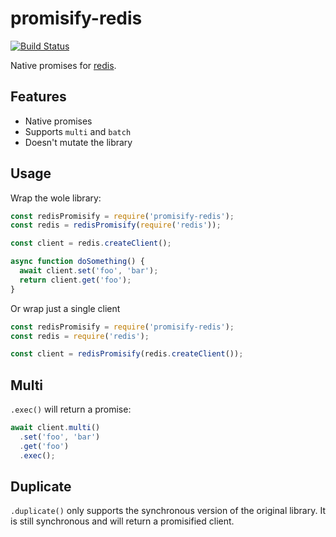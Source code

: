 # promisify-redis

[![Build Status](https://travis-ci.org/Janpot/promisify-redis.svg?branch=master)](https://travis-ci.org/Janpot/promisify-redis)

Native promises for [redis](https://www.npmjs.com/package/redis).

## Features

- Native promises
- Supports `multi` and `batch`
- Doesn't mutate the library

## Usage

Wrap the wole library:

```js
const redisPromisify = require('promisify-redis');
const redis = redisPromisify(require('redis'));

const client = redis.createClient();

async function doSomething() {
  await client.set('foo', 'bar');
  return client.get('foo');
}
```

Or wrap just a single client

```js
const redisPromisify = require('promisify-redis');
const redis = require('redis');

const client = redisPromisify(redis.createClient());
```

## Multi

`.exec()` will return a promise:

```js
await client.multi()
  .set('foo', 'bar')
  .get('foo')
  .exec();
```

## Duplicate

`.duplicate()` only supports the synchronous version of the original library. It is still synchronous and will return a promisified client.
